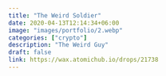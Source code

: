 ```yaml
---
title: "The Weird Soldier"
date: 2020-04-13T12:14:34+06:00
image: "images/portfolio/2.webp"
categories: ["crypto"]
description: "The Weird Guy"
draft: false
link: https://wax.atomichub.io/drops/21738
---
```

